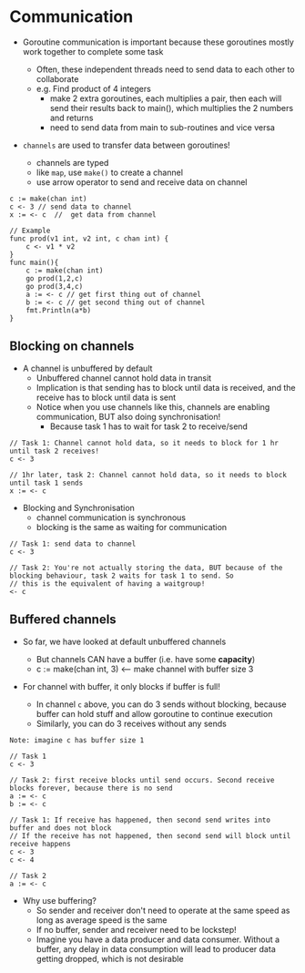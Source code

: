 # Communication

- Goroutine communication is important because these goroutines mostly work together to complete some task
    - Often, these independent threads need to send data to each other to collaborate
    - e.g. Find product of 4 integers
        - make 2 extra goroutines, each multiplies a pair, then each will send their results back to main(), which multiplies the 2 numbers and returns
        - need to send data from main to sub-routines and vice versa 

- `channels` are used to transfer data between goroutines!
    - channels are typed 
    - like `map`, use `make()` to create a channel
    - use arrow operator to send and receive data on channel

```
c := make(chan int)
c <- 3 // send data to channel
x := <- c  //  get data from channel

// Example
func prod(v1 int, v2 int, c chan int) {
    c <- v1 * v2
}
func main(){
    c := make(chan int)
    go prod(1,2,c)
    go prod(3,4,c)
    a := <- c // get first thing out of channel
    b := <- c // get second thing out of channel
    fmt.Println(a*b)
}
```

## Blocking on channels

- A channel is unbuffered by default
    - Unbuffered channel cannot hold data in transit
    - Implication is that sending has to block until data is received, and the receive has to block until data is sent
    - Notice when you use channels like this, channels are enabling communication, BUT also doing synchronisation!
        - Because task 1 has to wait for task 2 to receive/send 

```
// Task 1: Channel cannot hold data, so it needs to block for 1 hr until task 2 receives!
c <- 3

// 1hr later, task 2: Channel cannot hold data, so it needs to block until task 1 sends
x := <- c
``` 

- Blocking and Synchronisation
    - channel communication is synchronous
    - blocking is the same as waiting for communication

```
// Task 1: send data to channel
c <- 3

// Task 2: You're not actually storing the data, BUT because of the blocking behaviour, task 2 waits for task 1 to send. So
// this is the equivalent of having a waitgroup!
<- c 
```

## Buffered channels

- So far, we have looked at default unbuffered channels
    - But channels CAN have a buffer (i.e. have some **capacity**)
    - c := make(chan int, 3) <-- make channel with buffer size 3

- For channel with buffer, it only blocks if buffer is full!
    - In channel `c` above, you can do 3 sends without blocking, because buffer can hold stuff and allow goroutine to continue execution
    - Similarly, you can do 3 receives without any sends

```
Note: imagine c has buffer size 1

// Task 1
c <- 3

// Task 2: first receive blocks until send occurs. Second receive blocks forever, because there is no send
a := <- c
b := <- c
```

```
// Task 1: If receive has happened, then second send writes into buffer and does not block
// If the receive has not happened, then second send will block until receive happens
c <- 3
c <- 4

// Task 2
a := <- c
```

- Why use buffering?
    - So sender and receiver don't need to operate at the same speed as long as average speed is the same
    - If no buffer, sender and receiver need to be lockstep!
    - Imagine you have a data producer and data consumer. Without a buffer, any delay in data consumption will lead to producer data getting dropped, which is not desirable